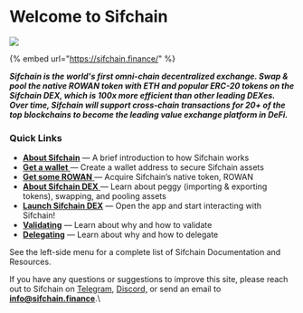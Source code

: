 # Welcome to Sifchain

![](<.gitbook/assets/twitter header\_ENVIronment 1500x500px-large logo.jpg>)

{% embed url="https://sifchain.finance/" %}

_**Sifchain is the world's first omni-chain decentralized exchange. Swap & pool the native ROWAN token with ETH and popular ERC-20 tokens on the Sifchain DEX, which is 100x more efficient than other leading DEXes. Over time, Sifchain will support cross-chain transactions for 20+ of the top blockchains to become the leading value exchange platform in DeFi.**_&#x20;

### Quick Links

* [**About Sifchain**](https://docs.sifchain.finance/about-sifchain) — A brief introduction to how Sifchain works
* [**Get a wallet** ](https://docs.sifchain.finance/resources/sifchain-dex-ui#create-or-import-a-sifchain-address-with-keplr-wallet)— Create a wallet address to secure Sifchain assets
* [**Get some ROWAN** ](https://docs.sifchain.finance/resources/faq#how-can-i-acquire-rowan-and-or-erowan)— Acquire Sifchain’s native token, ROWAN
* [**About Sifchain DEX** ](https://docs.sifchain.finance/resources/sifchain-dex-ui)— Learn about peggy (importing & exporting tokens), swapping, and pooling assets
* [**Launch Sifchain DEX**](https://dex.sifchain.finance) — Open the app and start interacting with Sifchain!
* [**Validating**](https://docs.sifchain.finance/roles/validators) — Learn about why and how to validate
* [**Delegating**](https://docs.sifchain.finance/roles/delegators) — Learn about why and how to delegate

See the left-side menu for a complete list of Sifchain Documentation and Resources.

If you have any questions or suggestions to improve this site, please reach out to Sifchain on [Telegram](https://t.me/sifchain), [Discord,](https://discord.gg/sifchain-769209144515100693) or send an email to **info@sifchain.finance**.\

